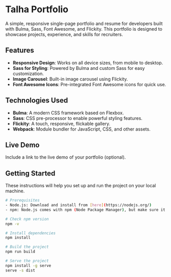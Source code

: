 # Talha Portfolio

A simple, responsive single-page portfolio and resume for developers built with Bulma, Sass, Font Awesome, and Flickity. This portfolio is designed to showcase projects, experience, and skills for recruiters.

## Features

- **Responsive Design**: Works on all device sizes, from mobile to desktop.
- **Sass for Styling**: Powered by Bulma and custom Sass for easy customization.
- **Image Carousel**: Built-in image carousel using Flickity.
- **Font Awesome Icons**: Pre-integrated Font Awesome icons for quick use.

## Technologies Used

- **Bulma**: A modern CSS framework based on Flexbox.
- **Sass**: CSS pre-processor to enable powerful styling features.
- **Flickity**: A touch, responsive, flickable gallery.
- **Webpack**: Module bundler for JavaScript, CSS, and other assets.

## Live Demo

Include a link to the live demo of your portfolio (optional).

## Getting Started

These instructions will help you set up and run the project on your local machine.

```bash
# Prerequisites
- Node.js: Download and install from [here](https://nodejs.org/)
- npm: Node.js comes with npm (Node Package Manager), but make sure it is installed

# Check npm version
npm -v

# Install dependencies
npm install

# Build the project
npm run build

# Serve the project
npm install -g serve
serve -s dist